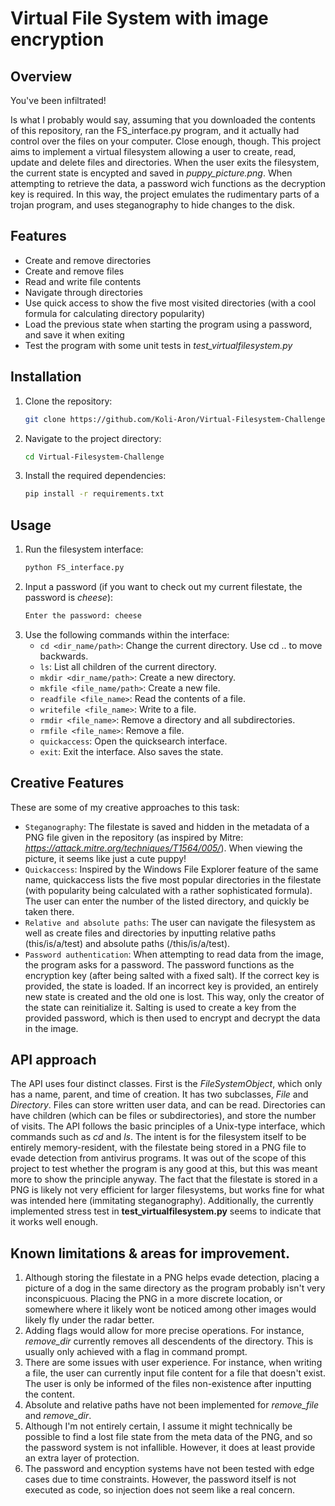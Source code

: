 
# Virtual File System with image encryption

## Overview
You've been infiltrated!

Is what I probably would say, assuming that you downloaded the contents of this repository, ran the FS_interface.py program, and it actually had control over the files on your computer. Close enough, though.
This project aims to implement a virtual filesystem allowing a user to create, read, update and delete files and directories. When the user exits the filesystem, the current state is encypted and saved in _puppy_picture.png_. When attempting to retrieve the data, a password wich functions as the decryption key is required. In this way, the project emulates the rudimentary parts of a trojan program, and uses steganography to hide changes to the disk.

## Features
- Create and remove directories
- Create and remove files
- Read and write file contents
- Navigate through directories
- Use quick access to show the five most visited directories (with a cool formula for calculating directory popularity)
- Load the previous state when starting the program using a password, and save it when exiting
- Test the program with some unit tests in _test_virtualfilesystem.py_

## Installation
1. Clone the repository:
    ```sh
    git clone https://github.com/Koli-Aron/Virtual-Filesystem-Challenge.git
    ```
2. Navigate to the project directory:
    ```sh
    cd Virtual-Filesystem-Challenge
    ```
3. Install the required dependencies:
    ```sh
    pip install -r requirements.txt
    ```

## Usage
1. Run the filesystem interface:
    ```sh
    python FS_interface.py
    ```
2. Input a password (if you want to check out my current filestate, the password is _cheese_):
    ```sh
    Enter the password: cheese
    ```
3. Use the following commands within the interface:
    - `cd <dir_name/path>`: Change the current directory. Use cd .. to move backwards.
    - `ls`: List all children of the current directory.
    - `mkdir <dir_name/path>`: Create a new directory.
    - `mkfile <file_name/path>`: Create a new file.
    - `readfile <file_name>`: Read the contents of a file.
    - `writefile <file_name>`: Write to a file.
    - `rmdir <file_name>`: Remove a directory and all subdirectories.
    - `rmfile <file_name>`: Remove a file.
    - `quickaccess`: Open the quicksearch interface.
    - `exit`: Exit the interface. Also saves the state.

## Creative Features

These are some of my creative approaches to this task:
- `Steganography`: The filestate is saved and hidden in the metadata of a PNG file given in the repository (as inspired by Mitre: _https://attack.mitre.org/techniques/T1564/005/_). When viewing the picture, it seems like just a cute puppy!
- `Quickaccess`: Inspired by the Windows File Explorer feature of the same name, quickaccess lists the five most popular directories in the filestate (with popularity being calculated with a rather sophisticated formula). The user can enter the number of the listed directory, and quickly be taken there.
- `Relative and absolute paths`: The user can navigate the filesystem as well as create files and directories by inputting relative paths (this/is/a/test) and absolute paths (/this/is/a/test).
- `Password authentication`: When attempting to read data from the image, the program asks for a password. The password functions as the encryption key (after being salted with a fixed salt). If the correct key is provided, the state is loaded. If an incorrect key is provided, an entirely new state is created and the old one is lost. This way, only the creator of the state can reinitialize it. Salting is used to create a key from the provided password, which is then used to encrypt and decrypt the data in the image.

## API approach

The API uses four distinct classes. First is the _FileSystemObject_, which only has a name, parent, and time of creation. It has two subclasses, _File_ and _Directory_. Files can store written user data, and can be read. Directories can have children (which can be files or subdirectories), and store the number of visits.
The API follows the basic principles of a Unix-type interface, which commands such as _cd_ and _ls_.
The intent is for the filesystem itself to be entirely memory-resident, with the filestate being stored in a PNG file to evade detection from antivirus programs. It was out of the scope of this project to test whether the program is any good at this, but this was meant more to show the principle anyway.
The fact that the filestate is stored in a PNG is likely not very efficient for larger filesystems, but works fine for what was intended here (immitating steganography). Additionally, the currently implemented stress test in __test_virtualfilesystem.py__ seems to indicate that it works well enough.

## Known limitations & areas for improvement.
1. Although storing the filestate in a PNG helps evade detection, placing a picture of a dog in the same directory as the program probably isn't very inconspicuous. Placing the PNG in a more discrete location, or somewhere where it likely wont be noticed among other images would likely fly under the radar better.
2. Adding flags would allow for more precise operations. For instance, _remove_dir_ currently removes all descendents of the directory. This is usually only achieved with a flag in command prompt.
3. There are some issues with user experience. For instance, when writing a file, the user can currently input file content for a file that doesn't exist. The user is only be informed of the files non-existence after inputting the content.
4. Absolute and relative paths have not been implemented for _remove_file_ and _remove_dir_.
5. Although I'm not entirely certain, I assume it might technically be possible to find a lost file state from the meta data of the PNG, and so the password system is not infallible. However, it does at least provide an extra layer of protection.
6. The password and encyption systems have not been tested with edge cases due to time constraints. However, the password itself is not executed as code, so injection does not seem like a real concern.
